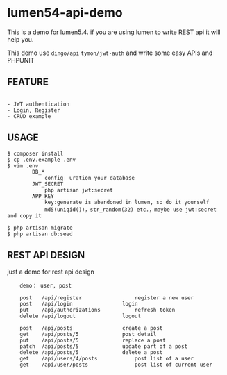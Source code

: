 # lumen54-api-demo

This is a demo for lumen5.4. if you are using lumen to write REST api it will help you.

This demo use `dingo/api`  `tymon/jwt-auth` and write some easy APIs and PHPUNIT

## FEATURE

```

- JWT authentication
- Login, Register
- CRUD example

```


## USAGE

```
$ composer install
$ cp .env.example .env
$ vim .env
        DB_*
            config  uration your database
	    JWT_SECRET
            php artisan jwt:secret
	    APP_KEY
            key:generate is abandoned in lumen, so do it yourself
            md5(uniqid())，str_random(32) etc.，maybe use jwt:secret and copy it

$ php artisan migrate
$ php artisan db:seed

```
## REST API DESIGN

just a demo for rest api design

```
    demo： user, post
    
    post   /api/register              	 register a new user
    post   /api/login              	 login
    put    /api/authorizations           refresh token
    delete /api/logout            	 logout
    
    post   /api/posts              	 create a post
    get    /api/posts/5            	 post detail
    put    /api/posts/5            	 replace a post
    patch  /api/posts/5            	 update part of a post
    delete /api/posts/5            	 delete a post
    get    /api/users/4/posts            post list of a user
    get    /api/user/posts               post list of current user
```

